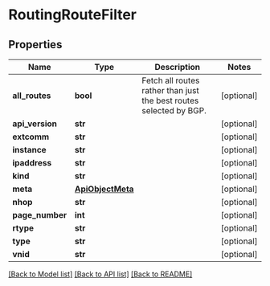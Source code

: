 # RoutingRouteFilter

## Properties
Name | Type | Description | Notes
------------ | ------------- | ------------- | -------------
**all_routes** | **bool** | Fetch all routes rather than just the best routes selected by BGP. | [optional] 
**api_version** | **str** |  | [optional] 
**extcomm** | **str** |  | [optional] 
**instance** | **str** |  | [optional] 
**ipaddress** | **str** |  | [optional] 
**kind** | **str** |  | [optional] 
**meta** | [**ApiObjectMeta**](ApiObjectMeta.md) |  | [optional] 
**nhop** | **str** |  | [optional] 
**page_number** | **int** |  | [optional] 
**rtype** | **str** |  | [optional] 
**type** | **str** |  | [optional] 
**vnid** | **str** |  | [optional] 

[[Back to Model list]](../README.md#documentation-for-models) [[Back to API list]](../README.md#documentation-for-api-endpoints) [[Back to README]](../README.md)


